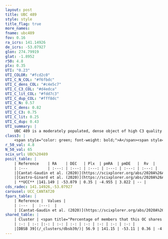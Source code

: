 ```yaml
---
layout: post
title: UBC 489
style: style
title_flag: true
more_names: 
fname: ubc489
fov: 0.16
ra_icrs: 141.14926
de_icrs: -53.07927
glon: 274.79919
glat: -1.8952
r50: 4.8
plx: 0.35
UTI: "0.23"
UTI_COLOR: "#fcd2c0"
UTI_C_N_COL: "#f6fbdc"
UTI_C_dens_COL: "#c4e5c7"
UTI_C_C3_COL: "#d4edca"
UTI_C_lit_COL: "#fdd7c3"
UTI_C_dup_COL: "#fff8dc"
UTI_C_N: 0.57
UTI_C_dens: 0.82
UTI_C_C3: 0.75
UTI_C_lit: 0.25
UTI_C_dup: 0.43
UTI_summary: |
    UBC 489 is a moderately populated, dense object of high C3 quality. It is poorly studied in the literature.<br><br><span style="color: #99180f; font-weight: bold;">Warning: </span>This is possibly a duplicated object, which shares a significant percentage of members with at least one previously reported entry.
class3: |
    <span style="color: green; font-weight: bold;">A</span><span style="color: #FFC300; font-weight: bold;">B</span>
r_50_val: 4.8
N_50_val: 65
scix_url: UBC%20489
posit_table: |
    | Reference    | RA    | DEC   | Plx  | pmRA  | pmDE   |  Rv  |
    | :---         | :---: | :---: | :---: | :---: | :---: | :---: |
    |[Cantat-Gaudin et al. (2020)](https://scixplorer.org/abs/2020A%26A...640A...1C) | 141.158 | -53.069 | 0.324 | -4.954 | 3.807 | -- |
    |[Castro-Ginard et al. (2020)](https://scixplorer.org/abs/2020A%26A...635A..45C) | 141.181 | -53.059 | 0.327 | -4.954 | 3.795 | -- |
    | **UCC** |141.149 | -53.079 | 0.35 | -4.955 | 3.822 | -- | 
cds_radec: 141.14926,-53.07927
carousel: UCC_CANTAT20
fpars_table: |
    | Reference |  Values |
    | :---  |  :---:  |
    | [Cantat-Gaudin et al. (2020)](https://scixplorer.org/abs/2020A%26A...640A...1C) | `AVNN=1.31, DMNN=12.23, AgeNN=7.02` |
shared_table: |
    | Cluster | <span title="Percentage of members that this OC shares with the ones listed">%</span>   | RA   | DEC   | Plx   | pmRA  | pmDE  | Rv | UTI |
    | :-: | :-: |:-: | :-: | :-: | :-: | :-: | :-: | :-: |
    |[DBSB 39](/_clusters/dbsb39/)| 56.9 | 141.15 | -53.11 | 0.36 | -4.97 | 3.84 | -- |0.47 |
---
```

